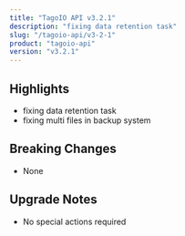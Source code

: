 ```yaml
---
title: "TagoIO API v3.2.1"
description: "fixing data retention task"
slug: "/tagoio-api/v3-2-1"
product: "tagoio-api"
version: "v3.2.1"
---
```


## Highlights

- fixing data retention task
- fixing multi files in backup system

## Breaking Changes

- None

## Upgrade Notes

- No special actions required
